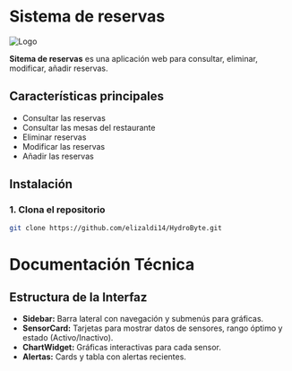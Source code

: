 # Sistema de reservas

![Logo](app/assets/imgs/logo.jpeg)

**Sitema de reservas** es una aplicación web para consultar, eliminar, modificar, añadir reservas.

## Características principales
- Consultar las reservas
- Consultar las mesas del restaurante
- Eliminar reservas
- Modificar las reservas
- Añadir las reservas

## Instalación

### 1. Clona el repositorio
```bash
git clone https://github.com/elizaldi14/HydroByte.git
```

<!-- ## Estructura del proyecto
```
HydroByte/
├── app/
│   ├── main_window.py
│   ├── widgets/
│   │   ├── sensor_card.py
│   │   ├── chart_widget.py
│   │   ├── sidebar.py
│   │   └── ...
│   └── ...
├── utils/
│   └── img/
│       ├── logo_pi.png
│       └── logo_pi.ico
├── main.py
├── requirements.txt
└── README.md
``` -->

<!-- ## Documentación rápida
- **main.py:** Punto de entrada de la app.
- **app/main_window.py:** Lógica principal y gestión de temas.
- **app/widgets/**: Componentes visuales reutilizables (cards, sidebar, charts, etc).
- **utils/img/**: Recursos gráficos (íconos y logos). -->

<!-- ## Personalización
- Cambia el logo en `utils/img/logo_pi.png` y/o `logo_pi.ico`.
- Modifica los temas en `theme_manager.py`. -->


# Documentación Técnica

## Estructura de la Interfaz
- **Sidebar:** Barra lateral con navegación y submenús para gráficas.
- **SensorCard:** Tarjetas para mostrar datos de sensores, rango óptimo y estado (Activo/Inactivo).
- **ChartWidget:** Gráficas interactivas para cada sensor.
- **Alertas:** Cards y tabla con alertas recientes.